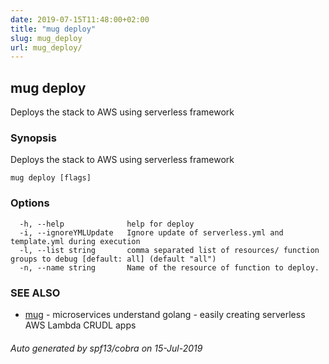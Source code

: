 ```yaml
---
date: 2019-07-15T11:48:00+02:00
title: "mug deploy"
slug: mug_deploy
url: mug_deploy/
---
```

## mug deploy

Deploys the stack to AWS using serverless framework

### Synopsis

Deploys the stack to AWS using serverless framework

```
mug deploy [flags]
```

### Options

```
  -h, --help              help for deploy
  -i, --ignoreYMLUpdate   Ignore update of serverless.yml and template.yml during execution
  -l, --list string       comma separated list of resources/ function groups to debug [default: all] (default "all")
  -n, --name string       Name of the resource of function to deploy.
```

### SEE ALSO

* [mug](mug/)	 - microservices understand golang - easily creating serverless AWS Lambda CRUDL apps

###### Auto generated by spf13/cobra on 15-Jul-2019
